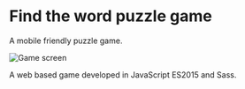 # Find the word puzzle game
A mobile friendly puzzle game.

![Game screen](https://raw.github.com/kunukn/find-the-word-puzzle-game/master/screenshots/find-the-word-puzzle-game.png "Game screen")

A web based game developed in JavaScript ES2015 and Sass.



